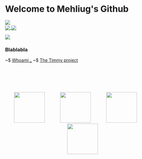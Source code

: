 # Welcome to Mehliug's Github
![](https://komarev.com/ghpvc/?username=Mehliug-git)<br>
<a href="https://github.com/anuraghazra/github-readme-stats">
  <img align="center" src="https://github-readme-stats.vercel.app/api?username=Mehliug-git&count_private=true&show_icons=true&include_all_commits=true&hide_border=true&hide_title=false&theme=codeSTACKr" />
  <img align="center" src="https://github-readme-stats.vercel.app/api/top-langs/?username=Mehliug-git&langs_count=5&theme=github_dark&hide_border=true" />
</a>


<img src="https://root-me-badge.cloud.duboc.xyz/storage_clients/779ca298cba8edc1fd624f5adee95259/static_badge_light.png" />

  
### Blablabla

~$ <a href="https://mehliug-git.github.io/Portfolio/">Whoami _</a> 
~$ <a href="https://mehliug-bot.glitch.me/">The Timmy project</a> 


<br><br><br><br>

<p align="center">
   <img src="https://media3.giphy.com/media/ln7z2eWriiQAllfVcn/200w.webp" width="100"> &emsp;&emsp;&emsp;
   <img src="https://i.giphy.com/media/LMt9638dO8dftAjtco/200.webp" width="100"> &emsp;&emsp;&emsp;
   <img src="https://i.giphy.com/media/KzJkzjggfGN5Py6nkT/200.webp" width="100"> &emsp;&emsp;&emsp;
   <img src="https://i.giphy.com/media/IdyAQJVN2kVPNUrojM/200.webp" width="100"><br><br> &emsp;&emsp;&emsp;
</p> 

